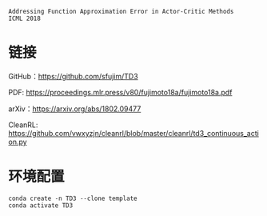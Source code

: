 ```
Addressing Function Approximation Error in Actor-Critic Methods
ICML 2018
```

# 链接

GitHub：https://github.com/sfujim/TD3

PDF: https://proceedings.mlr.press/v80/fujimoto18a/fujimoto18a.pdf

arXiv：https://arxiv.org/abs/1802.09477



CleanRL: https://github.com/vwxyzjn/cleanrl/blob/master/cleanrl/td3_continuous_action.py

# 环境配置

```
conda create -n TD3 --clone template
conda activate TD3

```

